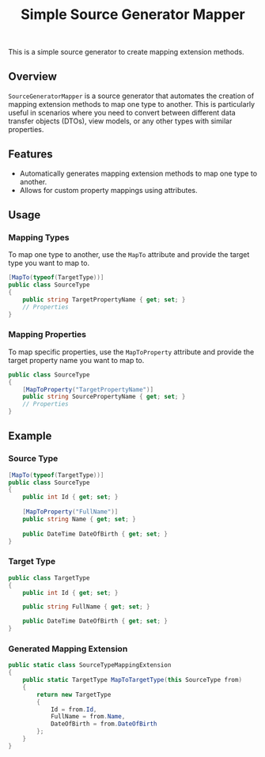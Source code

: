 <div align="center">
  <h1>Simple Source Generator Mapper</h1>
</div>
<br/>
<p>This is a simple source generator to create mapping extension methods.</p>

## Overview

`SourceGeneratorMapper` is a source generator that automates the creation of mapping extension methods to map one type to another. This is particularly useful in scenarios where you need to convert between different data transfer objects (DTOs), view models, or any other types with similar properties.

## Features

- Automatically generates mapping extension methods to map one type to another.
- Allows for custom property mappings using attributes.

## Usage

### Mapping Types

To map one type to another, use the `MapTo` attribute and provide the target type you want to map to.

```csharp
[MapTo(typeof(TargetType))]
public class SourceType
{
    public string TargetPropertyName { get; set; }
    // Properties
}
```
### Mapping Properties

To map specific properties, use the `MapToProperty` attribute and provide the target property name you want to map to.

```csharp
public class SourceType
{
    [MapToProperty("TargetPropertyName")]
    public string SourcePropertyName { get; set; }
    // Properties
}
```

## Example
### Source Type

```csharp
[MapTo(typeof(TargetType))]
public class SourceType
{
    public int Id { get; set; }
    
    [MapToProperty("FullName")]
    public string Name { get; set; }
    
    public DateTime DateOfBirth { get; set; }
}
```

### Target Type

```csharp
public class TargetType
{
    public int Id { get; set; }

    public string FullName { get; set; }

    public DateTime DateOfBirth { get; set; }
}
```

### Generated Mapping Extension

```csharp
public static class SourceTypeMappingExtension
{
    public static TargetType MapToTargetType(this SourceType from)
    {
        return new TargetType
        {
            Id = from.Id,
            FullName = from.Name,
            DateOfBirth = from.DateOfBirth
        };
    }
}

```
